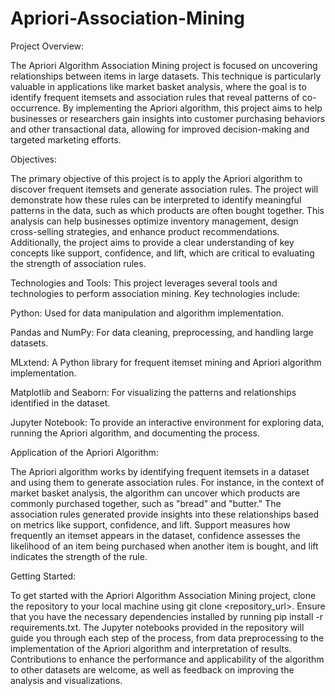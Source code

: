 # Apriori-Association-Mining

Project Overview:

The Apriori Algorithm Association Mining project is focused on uncovering relationships between items in large datasets. This technique is particularly valuable in applications like market basket analysis, where the goal is to identify frequent itemsets and association rules that reveal patterns of co-occurrence. By implementing the Apriori algorithm, this project aims to help businesses or researchers gain insights into customer purchasing behaviors and other transactional data, allowing for improved decision-making and targeted marketing efforts.

Objectives:

The primary objective of this project is to apply the Apriori algorithm to discover frequent itemsets and generate association rules. The project will demonstrate how these rules can be interpreted to identify meaningful patterns in the data, such as which products are often bought together. This analysis can help businesses optimize inventory management, design cross-selling strategies, and enhance product recommendations. Additionally, the project aims to provide a clear understanding of key concepts like support, confidence, and lift, which are critical to evaluating the strength of association rules.

Technologies and Tools:
This project leverages several tools and technologies to perform association mining. Key technologies include:

Python: Used for data manipulation and algorithm implementation.

Pandas and NumPy: For data cleaning, preprocessing, and handling large datasets.

MLxtend: A Python library for frequent itemset mining and Apriori algorithm implementation.

Matplotlib and Seaborn: For visualizing the patterns and relationships identified in the dataset.

Jupyter Notebook: To provide an interactive environment for exploring data, running the Apriori algorithm, and documenting the process.


Application of the Apriori Algorithm:

The Apriori algorithm works by identifying frequent itemsets in a dataset and using them to generate association rules. For instance, in the context of market basket analysis, the algorithm can uncover which products are commonly purchased together, such as "bread" and "butter." The association rules generated provide insights into these relationships based on metrics like support, confidence, and lift. Support measures how frequently an itemset appears in the dataset, confidence assesses the likelihood of an item being purchased when another item is bought, and lift indicates the strength of the rule.

Getting Started:

To get started with the Apriori Algorithm Association Mining project, clone the repository to your local machine using git clone <repository_url>. Ensure that you have the necessary dependencies installed by running pip install -r requirements.txt. The Jupyter notebooks provided in the repository will guide you through each step of the process, from data preprocessing to the implementation of the Apriori algorithm and interpretation of results. Contributions to enhance the performance and applicability of the algorithm to other datasets are welcome, as well as feedback on improving the analysis and visualizations.
